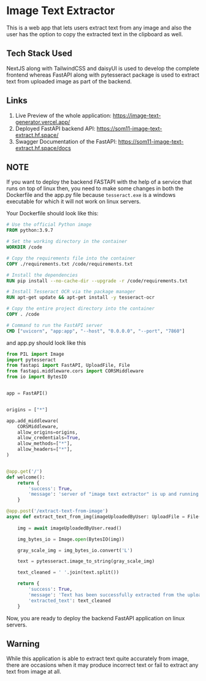 # Image Text Extractor

This is a web app that lets users extract text from any image and also the user has the option to copy the extracted text in the clipboard as well.

## Tech Stack Used

NextJS along with TailwindCSS and daisyUI is used to develop the complete frontend whereas FastAPI along with pytesseract package is used to extract text from uploaded image as part of the backend.

## Links

1) Live Preview of the whole application: https://image-text-generator.vercel.app/
2) Deployed FastAPI backend API: https://som11-image-text-extract.hf.space/
3) Swagger Documentation of the FastAPI: https://som11-image-text-extract.hf.space/docs

## NOTE

If you want to deploy the backend FASTAPI with the help of a service that runs on top of linux then, you need to make some changes in both the Dockerfile and the app.py file because `tesseract.exe` is a windows executable for which it will not work on linux servers.

Your Dockerfile should look like this:
```Dockerfile
# Use the official Python image
FROM python:3.9.7

# Set the working directory in the container
WORKDIR /code

# Copy the requirements file into the container
COPY ./requirements.txt /code/requirements.txt

# Install the dependencies
RUN pip install --no-cache-dir --upgrade -r /code/requirements.txt

# Install Tesseract OCR via the package manager
RUN apt-get update && apt-get install -y tesseract-ocr

# Copy the entire project directory into the container
COPY . /code

# Command to run the FastAPI server
CMD ["uvicorn", "app:app", "--host", "0.0.0.0", "--port", "7860"]
```

and app.py should look like this
```py
from PIL import Image
import pytesseract
from fastapi import FastAPI, UploadFile, File
from fastapi.middleware.cors import CORSMiddleware
from io import BytesIO


app = FastAPI()


origins = ["*"]

app.add_middleware(
    CORSMiddleware,
    allow_origins=origins,
    allow_credentials=True,
    allow_methods=["*"],
    allow_headers=["*"],
)


@app.get('/')
def welcome():
    return {
        'success': True,
        'message': 'server of "image text extractor" is up and running successfully.'
    }

@app.post('/extract-text-from-image')
async def extract_text_from_img(imageUploadedByUser: UploadFile = File(...)):
    
    img = await imageUploadedByUser.read()  

    img_bytes_io = Image.open(BytesIO(img))

    gray_scale_img = img_bytes_io.convert('L')

    text = pytesseract.image_to_string(gray_scale_img)

    text_cleaned = ' '.join(text.split())

    return {
        'success': True,
        'message': 'Text has been successfully extracted from the uploaded image',
        'extracted_text': text_cleaned
    }
```

Now, you are ready to deploy the backend FastAPI application on linux servers.
## Warning

While this application is able to extract text quite accurately from image, there are occasions when it may produce incorrect text or fail to extract any text from image at all.

